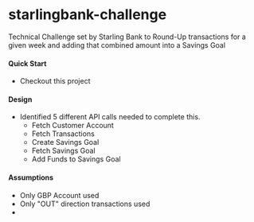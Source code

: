 # starlingbank-challenge
Technical Challenge set by Starling Bank to Round-Up transactions for a given week and adding that combined amount into a Savings Goal

#### Quick Start

* Checkout this project

#### Design

* Identified 5 different API calls needed to complete this.
    * Fetch Customer Account
    * Fetch Transactions
    * Create Savings Goal
    * Fetch Savings Goal
    * Add Funds to Savings Goal
    


#### Assumptions

* Only GBP Account used
* Only "OUT" direction transactions used
* 